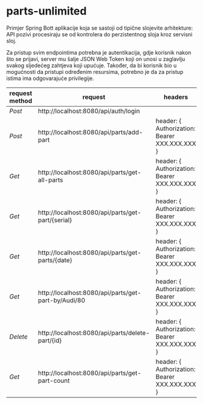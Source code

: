 # parts-unlimited
Primjer Spring Bott aplikacije koja se sastoji od tipične slojevite arhitekture: API pozivi procesiraju se od kontrolera do perzistentnog sloja kroz servisni sloj.

Za pristup svim endpointima potrebna je autentikacija, gdje korisnik nakon što se prijavi, server mu šalje JSON Web Token koji on unosi u zaglavlju svakog sljedećeg zahtjeva koji upućuje. Također, da bi korisnik bio u mogućnosti da pristupi određenim resursima, potrebno je da za pristup istima ima odgovarajuće privilegije.

request method | request | headers | request body | response |
------------ | -------------| -------------| -------------| -------------|
*Post* | http://localhost:8080/api/auth/login | | `{"username":"warehouse","password":"skladiste"}` |
*Post* | http://localhost:8080/api/parts/add-part | header: { Authorization: Bearer XXX.XXX.XXX } | Request body: Part|
*Get* | http://localhost:8080/api/parts/get-all-parts | header: { Authorization: Bearer XXX.XXX.XXX } | | 
*Get* | http://localhost:8080/api/parts/get-part/{serial} | header:  { Authorization: Bearer XXX.XXX.XXX } | |
*Get* | http://localhost:8080/api/parts/get-parts/{date} |  header:  { Authorization: Bearer XXX.XXX.XXX } | |
*Get* | http://localhost:8080/api/parts/get-part-by/Audi/80 | header:  { Authorization: Bearer XXX.XXX.XXX } | |
*Delete* | http://localhost:8080/api/parts/delete-part/{id} | header:  { Authorization: Bearer XXX.XXX.XXX } | |
*Get* | http://localhost:8080/api/parts/get-part-count |  header:  { Authorization: Bearer XXX.XXX.XXX } | |
